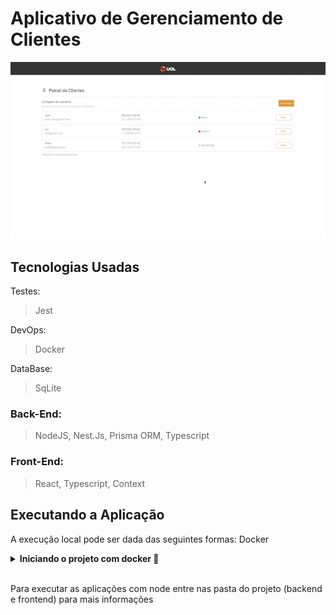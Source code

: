 # Aplicativo de Gerenciamento de Clientes

![GIF de aprensentação da página](./assets/presentation.gif)

## Tecnologias Usadas

Testes:
> Jest

DevOps:
> Docker

DataBase:
> SqLite

### Back-End:

> NodeJS, Nest.Js, Prisma ORM, Typescript

### Front-End:

> React, Typescript, Context

## Executando a Aplicação

A execução local pode ser dada das seguintes formas: Docker 

<details>
  <summary><b>Iniciando o projeto com docker 🐳</b></summary>

  ***⚠️ Para garantir um bom funcionamento é necessário que tenha instalado o docker e o docker-compose nas versões 24.0.5 e 1.29 ou superior respectivamente⚠️***

  1. Clone o projeto

  2. Entre no diretório do projeto

  3. No diretório principal suba os containers

  ```bash
docker-compose -f docker-compose.dev.yml up --build -d
  ```

  5. Quando o processo dos containers estiver acabado acesse a aplicação usando o seguinte endereço

  ```bash
http://localhost:3000
  ```

  6. Para derrubar os containers

  ```bash
docker-compose -f docker-compose.dev.yml down --rmi all --volumes --remove-orphans
  ```

</details>

<br />

Para executar as aplicações com node entre nas pasta do projeto (backend e frontend) para mais informações

